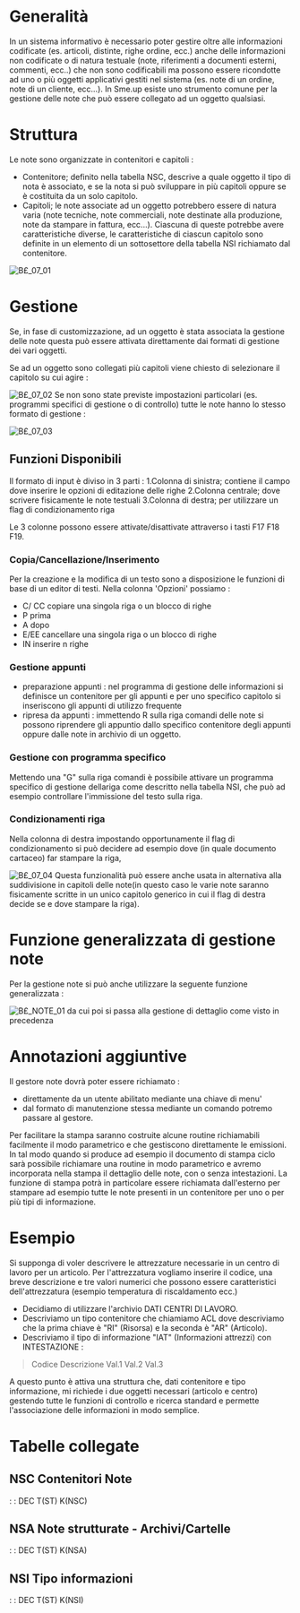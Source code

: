 # Generalità
In un sistema informativo è necessario poter gestire oltre alle informazioni codificate (es. articoli, distinte, righe ordine, ecc.) anche delle informazioni non codificate o di natura testuale (note, riferimenti a documenti esterni, commenti, ecc..) che non sono codificabili ma possono essere ricondotte ad uno o più oggetti applicativi gestiti nel sistema (es. note di un ordine, note di un cliente, ecc...).
In Sme.up esiste uno strumento comune per la gestione delle note che può essere collegato ad un oggetto qualsiasi.

# Struttura
Le note sono organizzate in contenitori e capitoli : 

- Contenitore; definito nella tabella NSC, descrive a quale oggetto il tipo di nota è associato, e se la nota si può sviluppare in più capitoli oppure se è costituita da un solo capitolo.
- Capitoli; le note associate ad un oggetto potrebbero essere di natura varia (note tecniche, note commerciali, note destinate alla produzione, note da stampare in fattura, ecc...). Ciascuna di queste potrebbe avere caratteristiche diverse, le caratteristiche di ciascun capitolo sono definite in un elemento di un sottosettore della tabella NSI richiamato dal contenitore.

![B£_07_01](http://localhost:3000/immagini/MBDOC_OGG-P_B£AMC0/BX_07_01.png)
# Gestione
Se, in fase di customizzazione, ad un oggetto è stata associata la gestione delle note questa può essere attivata direttamente dai formati di gestione dei vari oggetti.

Se ad un oggetto sono collegati più capitoli viene chiesto di selezionare il capitolo su cui agire : 

![B£_07_02](http://localhost:3000/immagini/MBDOC_OGG-P_B£AMC0/BX_07_02.png)
Se non sono state previste impostazioni particolari (es. programmi specifici di gestione o di controllo) tutte le note hanno lo stesso formato di gestione : 

![B£_07_03](http://localhost:3000/immagini/MBDOC_OGG-P_B£AMC0/BX_07_03.png)
## Funzioni Disponibili
Il formato di input è diviso in 3 parti : 
1.Colonna di sinistra; contiene il campo dove inserire le opzioni di editazione delle righe
2.Colonna centrale; dove scrivere fisicamente le note testuali
3.Colonna di destra; per utilizzare un flag di condizionamento riga

Le 3 colonne possono essere attivate/disattivate attraverso i tasti F17 F18 F19.

### Copia/Cancellazione/Inserimento
Per la creazione e la modifica di un testo sono a disposizione le funzioni di base di un editor di testi.
Nella colonna 'Opzioni' possiamo : 

- C/ CC copiare una singola riga o un blocco di righe
- P prima
- A dopo
- E/EE cancellare una singola riga o un blocco di righe
- IN inserire n righe


### Gestione appunti

- preparazione appunti :  nel programma di gestione delle informazioni si definisce un contenitore per gli appunti e per uno specifico capitolo  si inseriscono gli appunti di utilizzo frequente
- ripresa da appunti :  immettendo R sulla riga comandi delle note si possono riprendere gli appuntio dallo specifico contenitore degli appunti oppure dalle note in archivio di un oggetto.

### Gestione con programma specifico
Mettendo una "G" sulla riga comandi è possibile attivare un  programma specifico di gestione dellariga come descritto nella tabella NSI, che può ad esempio controllare l'immissione del testo sulla riga.

### Condizionamenti riga
Nella colonna di destra impostando opportunamente il flag di condizionamento si può decidere ad esempio dove (in quale documento cartaceo) far stampare la riga,

![B£_07_04](http://localhost:3000/immagini/MBDOC_OGG-P_B£AMC0/BX_07_04.png)
Questa funzionalità può essere anche usata in alternativa alla suddivisione in capitoli delle note(in questo caso le varie note saranno fisicamente scritte in un unico capitolo generico in cui il flag di destra decide se e dove stampare la riga).

# Funzione generalizzata di gestione note
Per la gestione note si può anche utilizzare la seguente funzione generalizzata : 

![B£_NOTE_01](http://localhost:3000/immagini/MBDOC_OGG-P_B£AMC0/BX_NOTE_01.png)
da cui poi si passa alla gestione di dettaglio come visto in precedenza

# Annotazioni aggiuntive
Il gestore note dovrà poter essere richiamato : 
 * direttamente da un utente abilitato mediante una chiave di menu'
 * dal formato di manutenzione stessa mediante un comando potremo passare al gestore.

Per facilitare la stampa saranno costruite alcune routine richiamabili facilmente il modo parametrico e che gestiscono direttamente le emissioni. In tal modo quando si produce ad esempio il documento di stampa ciclo sarà possibile richiamare una routine in modo parametrico e avremo incorporata nella stampa il dettaglio delle note, con o senza intestazioni. La funzione di stampa potrà in particolare essere richiamata dall'esterno per stampare ad esempio tutte le note presenti in un contenitore per uno o per più tipi di informazione.

# Esempio
Si supponga di voler descrivere le attrezzature necessarie in un centro di lavoro per un articolo. Per l'attrezzatura vogliamo inserire il codice, una breve descrizione e tre valori numerici che possono essere caratteristici dell'attrezzatura (esempio temperatura di riscaldamento ecc.)
 * Decidiamo di utilizzare l'archivio DATI CENTRI DI LAVORO.
 * Descriviamo un tipo contenitore che chiamiamo ACL dove descriviamo che la prima chiave è "RI" (Risorsa) e la
seconda è "AR" (Articolo).
 * Descriviamo il tipo di informazione "IAT" (Informazioni attrezzi) con INTESTAZIONE : 
>Codice    Descrizione   Val.1   Val.2   Val.3

A questo punto è attiva una struttura che, dati contenitore e tipo informazione, mi richiede i due oggetti necessari (articolo e centro) gestendo tutte le funzioni di controllo e ricerca standard e permette l'associazione delle informazioni in modo semplice.

# Tabelle collegate
## NSC Contenitori Note
 :  : DEC T(ST) K(NSC)
## NSA Note strutturate - Archivi/Cartelle
 :  : DEC T(ST) K(NSA)
## NSI Tipo informazioni
 :  : DEC T(ST) K(NSI)
